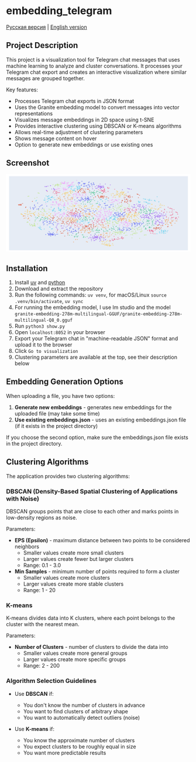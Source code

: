 # embedding_telegram

[Русская версия](README_RU.md) | [English version](README.md)

## Project Description

This project is a visualization tool for Telegram chat messages that uses machine learning to analyze and cluster conversations. It processes your Telegram chat export and creates an interactive visualization where similar messages are grouped together.

Key features:
- Processes Telegram chat exports in JSON format
- Uses the Granite embedding model to convert messages into vector representations
- Visualizes message embeddings in 2D space using t-SNE
- Provides interactive clustering using DBSCAN or K-means algorithms
- Allows real-time adjustment of clustering parameters
- Shows message content on hover
- Option to generate new embeddings or use existing ones

## Screenshot

![Visualization Example](screenshot.png)

## Installation

1) Install [uv](https://github.com/astral-sh/uv) and [python](https://www.python.org/)
2) Download and extract the repository
3) Run the following commands: `uv venv`, for macOS/Linux `source .venv/bin/activate`, `uv sync`
4) For running the embedding model, I use lm studio and the model `granite-embedding-278m-multilingual-GGUF/granite-embedding-278m-multilingual-Q8_0.gguf`
5) Run `python3 show.py`
6) Open `localhost:8052` in your browser
7) Export your Telegram chat in "machine-readable JSON" format and upload it to the browser
8) Click `Go to visualization`
9) Clustering parameters are available at the top, see their description below

## Embedding Generation Options

When uploading a file, you have two options:
1. **Generate new embeddings** - generates new embeddings for the uploaded file (may take some time)
2. **Use existing embeddings.json** - uses an existing embeddings.json file (if it exists in the project directory)

If you choose the second option, make sure the embeddings.json file exists in the project directory.

## Clustering Algorithms

The application provides two clustering algorithms:

### DBSCAN (Density-Based Spatial Clustering of Applications with Noise)

DBSCAN groups points that are close to each other and marks points in low-density regions as noise.

Parameters:
- **EPS (Epsilon)** - maximum distance between two points to be considered neighbors
  - Smaller values create more small clusters
  - Larger values create fewer but larger clusters
  - Range: 0.1 - 3.0
- **Min Samples** - minimum number of points required to form a cluster
  - Smaller values create more clusters
  - Larger values create more stable clusters
  - Range: 1 - 20

### K-means

K-means divides data into K clusters, where each point belongs to the cluster with the nearest mean.

Parameters:
- **Number of Clusters** - number of clusters to divide the data into
  - Smaller values create more general groups
  - Larger values create more specific groups
  - Range: 2 - 200

### Algorithm Selection Guidelines

- Use **DBSCAN** if:
  - You don't know the number of clusters in advance
  - You want to find clusters of arbitrary shape
  - You want to automatically detect outliers (noise)

- Use **K-means** if:
  - You know the approximate number of clusters
  - You expect clusters to be roughly equal in size
  - You want more predictable results

